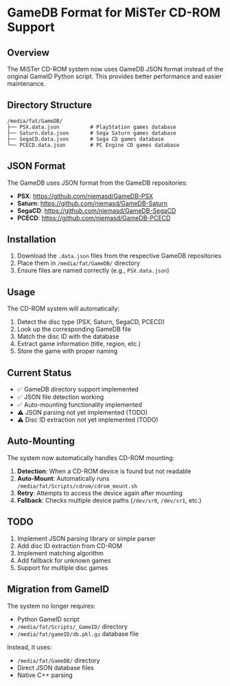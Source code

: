 # GameDB Format for MiSTer CD-ROM Support

## Overview

The MiSTer CD-ROM system now uses GameDB JSON format instead of the original GameID Python script. This provides better performance and easier maintenance.

## Directory Structure

```
/media/fat/GameDB/
├── PSX.data.json          # PlayStation games database
├── Saturn.data.json       # Sega Saturn games database
├── SegaCD.data.json       # Sega CD games database
└── PCECD.data.json        # PC Engine CD games database
```

## JSON Format

The GameDB uses JSON format from the GameDB repositories:

- **PSX**: https://github.com/niemasd/GameDB-PSX
- **Saturn**: https://github.com/niemasd/GameDB-Saturn
- **SegaCD**: https://github.com/niemasd/GameDB-SegaCD
- **PCECD**: https://github.com/niemasd/GameDB-PCECD

## Installation

1. Download the `.data.json` files from the respective GameDB repositories
2. Place them in `/media/fat/GameDB/` directory
3. Ensure files are named correctly (e.g., `PSX.data.json`)

## Usage

The CD-ROM system will automatically:
1. Detect the disc type (PSX, Saturn, SegaCD, PCECD)
2. Look up the corresponding GameDB file
3. Match the disc ID with the database
4. Extract game information (title, region, etc.)
5. Store the game with proper naming

## Current Status

- ✅ GameDB directory support implemented
- ✅ JSON file detection working
- ✅ Auto-mounting functionality implemented
- ⚠️ JSON parsing not yet implemented (TODO)
- ⚠️ Disc ID extraction not yet implemented (TODO)

## Auto-Mounting

The system now automatically handles CD-ROM mounting:

1. **Detection**: When a CD-ROM device is found but not readable
2. **Auto-Mount**: Automatically runs `/media/fat/Scripts/cdrom/cdrom_mount.sh`  
3. **Retry**: Attempts to access the device again after mounting
4. **Fallback**: Checks multiple device paths (`/dev/sr0`, `/dev/sr1`, etc.)

## TODO

1. Implement JSON parsing library or simple parser
2. Add disc ID extraction from CD-ROM
3. Implement matching algorithm
4. Add fallback for unknown games
5. Support for multiple disc games

## Migration from GameID

The system no longer requires:
- Python GameID script
- `/media/fat/Scripts/_GameID/` directory
- `/media/fat/gameID/db.pkl.gz` database file

Instead, it uses:
- `/media/fat/GameDB/` directory
- Direct JSON database files
- Native C++ parsing